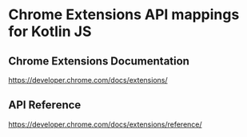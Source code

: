 # Chrome Extensions API mappings for Kotlin JS

## Chrome Extensions Documentation

https://developer.chrome.com/docs/extensions/

## API Reference

https://developer.chrome.com/docs/extensions/reference/
